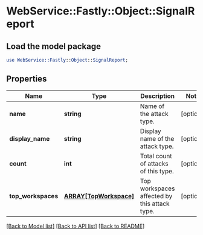 # WebService::Fastly::Object::SignalReport

## Load the model package
```perl
use WebService::Fastly::Object::SignalReport;
```

## Properties
Name | Type | Description | Notes
------------ | ------------- | ------------- | -------------
**name** | **string** | Name of the attack type. | [optional] 
**display_name** | **string** | Display name of the attack type. | [optional] 
**count** | **int** | Total count of attacks of this type. | [optional] 
**top_workspaces** | [**ARRAY[TopWorkspace]**](TopWorkspace.md) | Top workspaces affected by this attack type. | [optional] 

[[Back to Model list]](../README.md#documentation-for-models) [[Back to API list]](../README.md#documentation-for-api-endpoints) [[Back to README]](../README.md)


